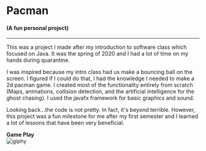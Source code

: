 <h1>Pacman</h1>
<h4>(A fun personal project)</h4>

<hr>

This was a project I made after my introduction to software class which focused on Java. It was the spring of 2020 and I had a lot of time on my hands during quarantine.

I was inspired because my intro class had us make a bouncing ball on the screen. I figured if I could do that, I had the knowledge I needed to make a 2d pacman game.
I created most of the functionality entirely from scratch (Maps, animations, collision detection, and the artificial intelligence for the ghost chasing). I used the javafx framework for basic graphics and sound.

Looking back...the code is not pretty. In fact, it's beyond terrible. However, this project was a fun milestone for me after my first semester and I learned a lot of lessons that have been very beneficial.

**Game Play**<br>
![giphy](https://github.com/gjones94/Pacman/assets/141204905/84fee407-83cc-40c0-8ecb-62b1d2b7212e)
